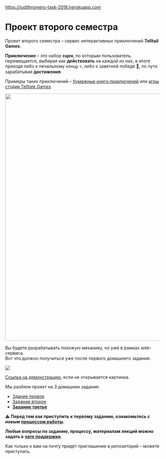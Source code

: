 https://judithromero-task-2018.herokuapp.com

# Проект второго семестра

Проект второго семестра – сервис интерактивных приключений **Telltail Games**.

**Приключение** – это набор **сцен**, по которым пользователь перемещается, выбирая как **действовать** на каждой из них, в итоге приходя либо к печальному концу :skull:, либо к заветной победе :tada:, по пути зарабатывая **достижения**.

Примеры таких приключений – [бумажные книги приключений](https://ru.wikipedia.org/wiki/Choose_Your_Own_Adventure) или [игры студии Telltale Games](https://telltale.com/series/)

<img src="https://yastatic.net/s3/locdoc/daas-static/telltail/demo.png" width=800>

Вы будете разрабатывать похожую механику, но уже в рамках web-сервиса.   
Вот что должно получиться уже после первого домашнего задания:

<img src="https://yastatic.net/s3/locdoc/daas-static/telltail/demo7.gif">

[Ссылка на демонстрацию](https://yastatic.net/s3/locdoc/daas-static/telltail/demo.gif), если не открывается картинка.

Мы разбили проект на 3 домашних задания:

- [Здание первое](task/part-one.md)
- [Задание второе](task/part-two.md)
- **[Задание третье](task/part-three.md)**

:warning: **Перед тем как приступить к первому заданию, ознакомьтесь с новым [процессом работы](task/workflow.md).**

**Любые вопросы по заданию, процессу, материалам лекций можно задать в [чате поддержки](https://t.me/joinchat/CFbKBVKPqFzuNabGpPjKDw)**.

Как только к вам на почту придёт приглашение в репозиторий – можете приступать.
